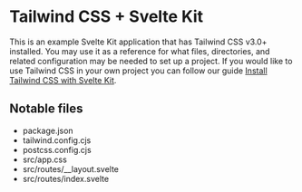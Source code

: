 # Tailwind CSS + Svelte Kit

This is an example Svelte Kit application that has Tailwind CSS v3.0+ installed. You may use it as a reference for what files, directories, and related configuration may be needed to set up a project. If you would like to use Tailwind CSS in your own project you can follow our guide [Install Tailwind CSS with Svelte Kit](https://tailwindcss.com/docs/guides/sveltekit).

## Notable files

- package.json
- tailwind.config.cjs
- postcss.config.cjs
- src/app.css
- src/routes/__layout.svelte
- src/routes/index.svelte
